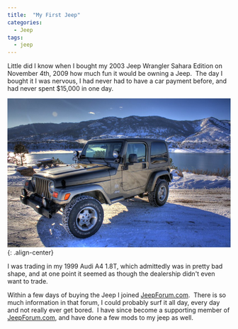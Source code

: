 ```yaml
---
title:  "My First Jeep"
categories: 
  - Jeep
tags:
  - jeep
---
```


Little did I know when I bought my 2003 Jeep Wrangler Sahara Edition on November 4th, 2009 how much fun it would be owning a Jeep.  The day I bought it I was nervous, I had never had to have a car payment before, and had never spent $15,000 in one day.

![image-center](/assets/images/first-jeep.jpg){: .align-center}

I was trading in my 1999 Audi A4 1.8T, which admittedly was in pretty bad shape, and at one point it seemed as though the dealership didn't even want to trade.

Within a few days of buying the Jeep I joined <a href="http://www.jeepforum.com">JeepForum.com</a>.  There is so much information in that forum, I could probably surf it all day, every day and not really ever get bored.  I have since become a supporting member of <a href="http://www.jeepforum.com">JeepForum.com</a>, and have done a few mods to my jeep as well.
